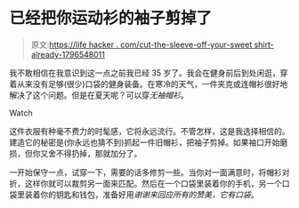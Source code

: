 # 已经把你运动衫的袖子剪掉了

> 原文:[https://life hacker . com/cut-the-sleeve-off-your-sweet shirt-already-1796548011](https://lifehacker.com/cut-the-sleeves-off-your-sweatshirt-already-1796548011)

我不敢相信在我意识到这一点之前我已经 35 岁了。我会在健身前后到处闲逛，穿着从来没有足够(很少)口袋的健身装备。在寒冷的天气，一件夹克或连帽衫很好地解决了这个问题。但是在夏天呢？可以穿*无袖帽衫*。

Watch

这件衣服有种毫不费力的时髦感，它将永远流行。不管怎样，这是我选择相信的。建造它的秘密是(你永远也猜不到)抓起一件旧帽衫，把袖子剪掉。如果袖口开始磨损，但你又舍不得扔掉，那就加分了。

一开始保守一点，试穿一下，需要的话多修剪一些。当你对一面满意时，将帽衫对折，这样你就可以裁剪另一面来匹配。然后在一个口袋里装着你的手机，另一个口袋里装着你的钥匙和钱包，准备好用*谢谢来回应所有的赞美，它有口袋*。